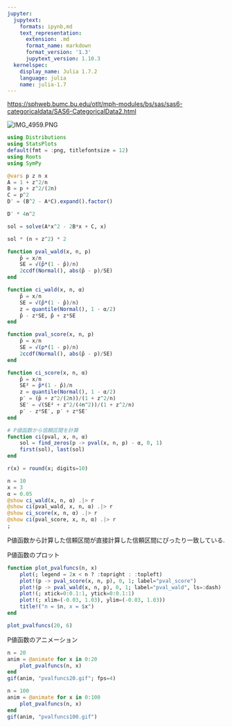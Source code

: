 ```yaml
---
jupyter:
  jupytext:
    formats: ipynb,md
    text_representation:
      extension: .md
      format_name: markdown
      format_version: '1.3'
      jupytext_version: 1.10.3
  kernelspec:
    display_name: Julia 1.7.2
    language: julia
    name: julia-1.7
---
```


https://sphweb.bumc.bu.edu/otlt/mph-modules/bs/sas/sas6-categoricaldata/SAS6-CategoricalData2.html

![IMG_4959.PNG](attachment:5502b511-0ded-43e7-8a7a-3fda8e47e949.PNG)

```julia
using Distributions
using StatsPlots
default(fmt = :png, titlefontsize = 12)
using Roots
using SymPy
```

```julia
@vars p z n x
A = 1 + z^2/n
B = p + z^2/(2n)
C = p^2
D′ = (B^2 - A*C).expand().factor()
```

```julia
D′ * 4n^2
```

```julia
sol = solve(A*x^2 - 2B*x + C, x)
```

```julia
sol * (n + z^2) * 2
```

```julia
function pval_wald(x, n, p)
    p̂ = x/n
    SE = √(p̂*(1 - p̂)/n)
    2ccdf(Normal(), abs(p̂ - p)/SE)
end

function ci_wald(x, n, α)
    p̂ = x/n
    SE = √(p̂*(1 - p̂)/n)
    z = quantile(Normal(), 1 - α/2)
    p̂ - z*SE, p̂ + z*SE
end

function pval_score(x, n, p)
    p̂ = x/n
    SE = √(p*(1 - p)/n)
    2ccdf(Normal(), abs(p̂ - p)/SE)
end

function ci_score(x, n, α)
    p̂ = x/n
    SE² = p̂*(1 - p̂)/n
    z = quantile(Normal(), 1 - α/2)
    p′ = (p̂ + z^2/(2n))/(1 + z^2/n)
    SE′ = √(SE² + z^2/(4n^2))/(1 + z^2/n)
    p′ - z*SE′, p′ + z*SE′
end

# P値函数から信頼区間を計算
function ci(pval, x, n, α)
    sol = find_zeros(p -> pval(x, n, p) - α, 0, 1)
    first(sol), last(sol)
end

r(x) = round(x; digits=10)
```

```julia
n = 10
x = 3
α = 0.05
@show ci_wald(x, n, α) .|> r
@show ci(pval_wald, x, n, α) .|> r
@show ci_score(x, n, α) .|> r
@show ci(pval_score, x, n, α) .|> r
;
```

P値函数から計算した信頼区間が直接計算した信頼区間にぴったり一致している.


P値函数のプロット

```julia
function plot_pvalfuncs(n, x)
    plot(; legend = 2x < n ? :topright : :topleft)
    plot!(p -> pval_score(x, n, p), 0, 1; label="pval_score")
    plot!(p -> pval_wald(x, n, p), 0, 1; label="pval_wald", ls=:dash)
    plot!(; xtick=0:0.1:1, ytick=0:0.1:1)
    plot!(; xlim=(-0.03, 1.03), ylim=(-0.03, 1.03))
    title!("n = $n, x = $x")
end

plot_pvalfuncs(20, 6)
```

P値函数のアニメーション

```julia
n = 20
anim = @animate for x in 0:20
    plot_pvalfuncs(n, x)
end
gif(anim, "pvalfuncs20.gif"; fps=4)
```

```julia
n = 100
anim = @animate for x in 0:100
    plot_pvalfuncs(n, x)
end
gif(anim, "pvalfuncs100.gif")
```

```julia

```
